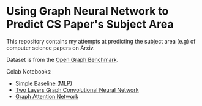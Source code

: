 # Using Graph Neural Network to Predict CS Paper's Subject Area
This repository contains my attempts at predicting the subject area (e.g) of computer science papers on Arxiv.

Dataset is from the [Open Graph Benchmark](https://ogb.stanford.edu/docs/nodeprop/#ogbn-arxiv).

Colab Notebooks:
  * [Simple Baseline (MLP)](https://colab.research.google.com/drive/15fPSGUzZI0BFIXgKdGNgyLDABd0je0JX?usp=sharing)
  * [Two Layers Graph Convolutional Neural Network](https://colab.research.google.com/drive/12CQ4rsbW2vpyUn4Wu4lQ9trusidwnyuD?usp=sharing)
  * [Graph Attention Network](https://colab.research.google.com/drive/1hq4yUWMa_G5liMVbDgJaVKmsgfXgma4j?usp=sharing)
